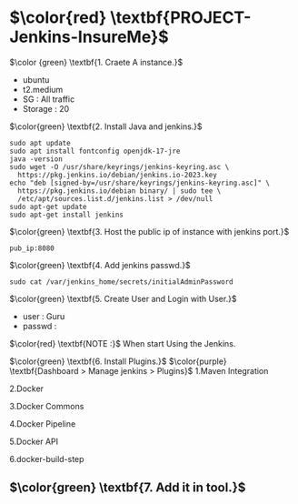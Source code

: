 # $\color{red} \textbf{PROJECT-Jenkins-InsureMe}$

$\color {green} \textbf{1. Craete A instance.}$
- ubuntu
- t2.medium
- SG : All traffic
- Storage : 20

$\color{green} \textbf{2. Install Java and jenkins.}$
````
sudo apt update
sudo apt install fontconfig openjdk-17-jre
java -version
sudo wget -O /usr/share/keyrings/jenkins-keyring.asc \
  https://pkg.jenkins.io/debian/jenkins.io-2023.key
echo "deb [signed-by=/usr/share/keyrings/jenkins-keyring.asc]" \
  https://pkg.jenkins.io/debian binary/ | sudo tee \
  /etc/apt/sources.list.d/jenkins.list > /dev/null
sudo apt-get update
sudo apt-get install jenkins
````

$\color{green} \textbf{3. Host the public ip of instance with jenkins port.}$
````
pub_ip:8080
````
$\color{green} \textbf{4. Add jenkins passwd.}$
````
sudo cat /var/jenkins_home/secrets/initialAdminPassword
````
$\color{green} \textbf{5. Create User and Login with User.}$
- user : Guru
- passwd : <space>

$\color{red} \textbf{NOTE :}$ When start Using the Jenkins.

$\color{green} \textbf{6. Install Plugins.}$
$\color{purple} \textbf{Dashboard > Manage jenkins > Plugins}$
1.Maven Integration

2.Docker

3.Docker Commons

4.Docker Pipeline

5.Docker API

6.docker-build-step

$\color{green} \textbf{7. Add it in tool.}$
- 

